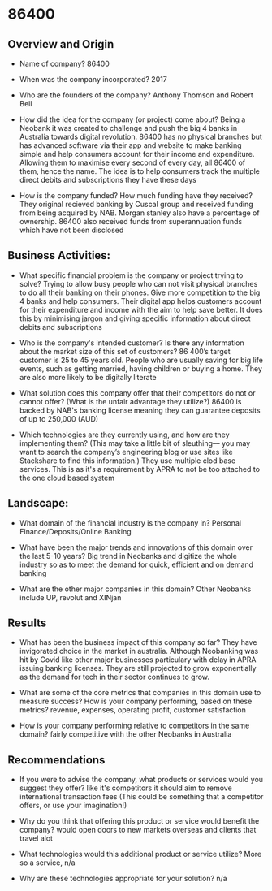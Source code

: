 
# 86400

## Overview and Origin

* Name of company? 86400

* When was the company incorporated? 2017 

* Who are the founders of the company? Anthony Thomson and Robert Bell

* How did the idea for the company (or project) come about? Being a Neobank it was created to challenge and push the big 4 banks in Australia towards digital revolution. 86400 has no physical branches but has advanced software via their app and website to make banking simple and help consumers account for their income and expenditure. Allowing them to maximise every second of every day, all 86400 of them, hence the name. The idea is to help consumers track the multiple direct debits and subscriptions they have these days 

* How is the company funded? How much funding have they received? They original recieved banking by Cuscal group and received funding from being acquired by NAB. Morgan stanley also have a percentage of ownership. 86400 also received funds from superannuation funds which have not been disclosed


## Business Activities:
* What specific financial problem is the company or project trying to solve? Trying to allow busy people who can not visit physical branches to do all their banking on their phones. Give more competition to the big 4 banks and help consumers. Their digital app helps customers account for their expenditure and income with the aim to help save better. It does this by minimising jargon and giving specific information about direct debits and subscriptions

* Who is the company's intended customer?  Is there any information about the market size of this set of customers? 86 400’s target customer is 25 to 45 years old. People who are usually saving for big life events, such as getting married, having children or buying a home. They are also more likely to be digitally literate 

* What solution does this company offer that their competitors do not or cannot offer? (What is the unfair advantage they utilize?) 86400 is backed by NAB's banking license meaning they can guarantee deposits of up to 250,000 (AUD)

* Which technologies are they currently using, and how are they implementing them? (This may take a little bit of sleuthing–– you may want to search the company’s engineering blog or use sites like Stackshare to find this information.) They use multiple clod base services. This is as it's a requirement by APRA to not be too attached to the one cloud based system

## Landscape:

* What domain of the financial industry is the company in? Personal Finance/Deposits/Online Banking

* What have been the major trends and innovations of this domain over the last 5-10 years? Big trend in Neobanks and digitize the whole industry so as to meet the demand for quick, efficient and on demand banking 

* What are the other major companies in this domain? Other Neobanks include UP, revolut and XINjan

## Results

* What has been the business impact of this company so far? They have invigorated choice in the market in australia. Although Neobanking was hit by Covid like other major businesses particulary with delay in APRA issuing banking licenses. They are still projected to grow exponentially as the demand for tech in their sector continues to grow.

* What are some of the core metrics that companies in this domain use to measure success? How is your company performing, based on these metrics? revenue, expenses, operating profit, customer satisfaction

* How is your company performing relative to competitors in the same domain? fairly competitive with the other Neobanks in Australia 

## Recommendations

* If you were to advise the company, what products or services would you suggest they offer? like it's competitors it should aim to remove international transaction fees  (This could be something that a competitor offers, or use your imagination!)

* Why do you think that offering this product or service would benefit the company? would open doors to new markets overseas and clients that travel alot 

* What technologies would this additional product or service utilize? More so a service, n/a

* Why are these technologies appropriate for your solution? n/a
